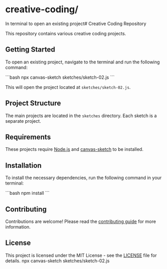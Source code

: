 # creative-coding/

In terminal to open an existing project# Creative Coding Repository

This repository contains various creative coding projects.

## Getting Started

To open an existing project, navigate to the terminal and run the following command:

\`\`\`bash
npx canvas-sketch sketches/sketch-02.js
\`\`\`

This will open the project located at `sketches/sketch-02.js`.

## Project Structure

The main projects are located in the `sketches` directory. Each sketch is a separate project.

## Requirements

These projects require [Node.js](https://nodejs.org/) and [canvas-sketch](https://www.npmjs.com/package/canvas-sketch) to be installed.

## Installation

To install the necessary dependencies, run the following command in your terminal:

\`\`\`bash
npm install
\`\`\`

## Contributing

Contributions are welcome! Please read the [contributing guide](CONTRIBUTING.md) for more information.

## License

This project is licensed under the MIT License - see the [LICENSE](LICENSE) file for details.
npx canvas-sketch sketches/sketch-02.js           